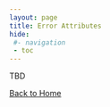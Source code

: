 ```yaml
---
layout: page
title: Error Attributes
hide:
 #- navigation
 - toc
---
```


TBD

[Back to Home](index.md)
